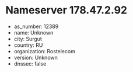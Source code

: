 # Nameserver 178.47.2.92

* as_number: 12389
* name: Unknown
* city: Surgut
* country: RU
* organization: Rostelecom
* version: Unknown
* dnssec: false
